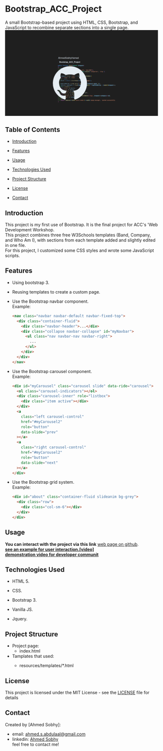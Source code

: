 # Bootstrap_ACC_Project

A small Bootstrap-based project using HTML, CSS, Bootstrap, and JavaScript to recombine separate sections into a single page.
![](repo-image/name.png)

## Table of Contents

- [Introduction](#introduction)
- [Features](#features)
- [Usage](#usage)
- [Technologies Used](#technologies-used)
- [Project Structure](#project-structure)
- [License](#license)
- [Contact](#contact)

  <!-- intro -->

## Introduction

This project is my first use of Bootstrap. It is the final project for ACC's 'Web Development Workshop.
<br>
This project combines three free W3Schools templates (Band, Company, and Who Am I), with sections from each template added and slightly edited in one file.
<br>
For this project, I customized some CSS styles and wrote some JavaScript scripts.

  <!-- technologies was used with links if available -->

## Features

- Using bootstrap 3.
- Reusing templates to create a custom page.
- Use the Bootstrap navbar component.
  <br>
  Example:

  ```html
  <nav class="navbar navbar-default navbar-fixed-top">
    <div class="container-fluid">
      <div class="navbar-header">...</div>
      <div class="collapse navbar-collapse" id="myNavbar">
        <ul class="nav navbar-nav navbar-right">
          ...
        </ul>
      </div>
    </div>
  </nav>
  ```

- Use the Bootstrap carousel component.
  <br>
  Example:

  ```html
  <div id="myCarousel" class="carousel slide" data-ride="carousel">
    <ol class="carousel-indicators"></ol>
    <div class="carousel-inner" role="listbox">
      <div class="item active"></div>
    </div>
    <a
      class="left carousel-control"
      href="#myCarousel2"
      role="button"
      data-slide="prev"
    ></a>
    <a
      class="right carousel-control"
      href="#myCarousel2"
      role="button"
      data-slide="next"
    ></a>
  </div>
  ```

- Use the Bootstrap grid system.
  <br>
  Example:

  ```html
  <div id="about" class="container-fluid slideanim bg-grey">
    <div class="row">
      <div class="col-sm-6"></div>
    </div>
  </div>
  ```

  <!-- usage or how to interact with this technologies like api end points and what they do -->

## Usage

**You can interact with the project via this link**
[web page on github](https://ahmedsobhyhamed.github.io/Bootstrap_ACC_Project/).
<br>
**[see an example for user interaction.[video]](https://youtube.com)**
<br>
**[demonstration video for developer communit](https://www.youtube.com)**

## Technologies Used

- HTML 5.
- CSS.
- Bootstrap 3.
- Vanilla JS.
- Jquery.

  <!-- about the project and a digram of how it work -->

## Project Structure

- Project page:
  - index.html
- Tamplates that used:
  - resources/templates/\*.html

    <!-- licance -->

## License

This project is licensed under the MIT License - see the [LICENSE](/LICENSE) file for details

  <!-- contacts -->

## Contact

Created by [Ahmed Sobhy]:

- email: [ahmed.s.abdulaal@gmail.com](mailto:ahmed.s.abdulaal@gmail.com)
- linkedin: [Ahmed Sobhy](https://www.linkedin.com/in/ahmed-sobhy-b824b7201/)
  <br>
  feel free to contact me!
